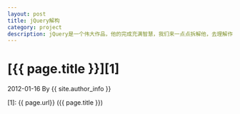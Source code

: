 ```yaml
---
layout: post
title: jQuery解构
category: project
description: jQuery是一个伟大作品，他的完成充满智慧，我们来一点点拆解他，去理解作者的思想精华。
---
```

# [{{ page.title }}][1]
2012-01-16 By {{ site.author_info }}


[MaxwellQi]:    https://maxwellqi.github.io  "MaxwellQi"
[1]:    {{ page.url}}  ({{ page.title }})
